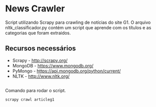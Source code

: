 # News Crawler

Script utilizando Scrapy para crawling de notícias do site G1. 
O arquivo nltk_classificador.py contém um script que aprende com os títulos e as categorias que foram extraidos.

## Recursos necessários

* Scrapy - http://scrapy.org/
* MongoDB - https://www.mongodb.org/
* PyMongo - https://api.mongodb.org/python/current/
* NLTK - http://www.nltk.org/

##
Comando para rodar o script.
```shell
scrapy crawl articleg1
```
